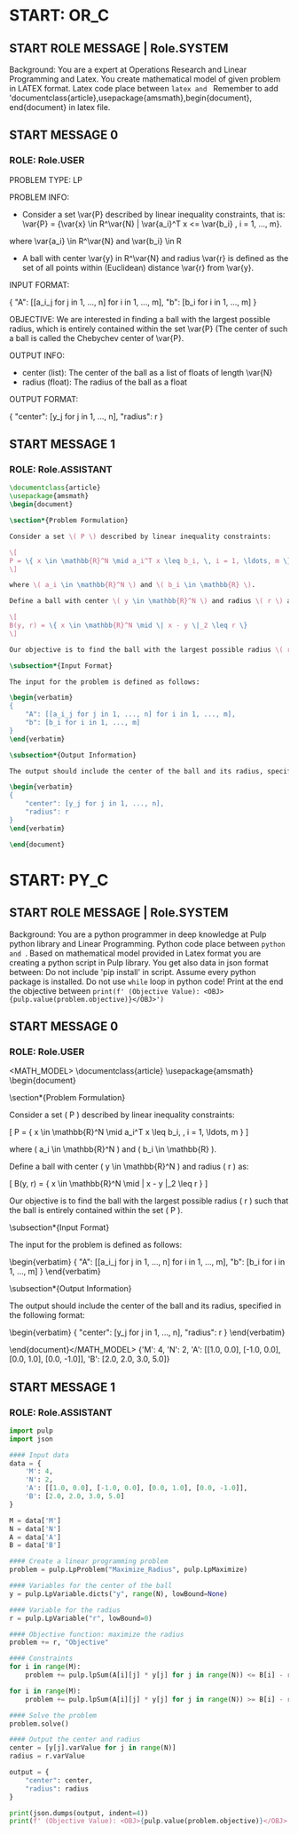# START: OR_C 
## START ROLE MESSAGE | Role.SYSTEM 
Background: You are a expert at Operations Research and Linear Programming and Latex. You create mathematical model of given problem in LATEX format. Latex code place between ```latex and ``` Remember to add 'documentclass{article},usepackage{amsmath},begin{document}, end{document} in latex file. 
## START MESSAGE 0 
### ROLE: Role.USER
<DESCRIPTION>

PROBLEM TYPE: LP

PROBLEM INFO: 
- Consider a set \var{P} described by linear inequality constraints, that is:
 \var{P} = {\var{x} \in R^\var{N} | \var{a_i}^T x <= \var{b_i} , i = 1, ..., m}.

where \var{a_i} \in R^\var{N} and \var{b_i} \in R

- A ball with center \var{y} in R^\var{N} and radius \var{r} is defined as the set of all points within (Euclidean) distance \var{r} from \var{y}.


INPUT FORMAT: 

{
    "A": [[a_i_j for j in 1, ..., n] for i in 1, ..., m],
    "b": [b_i for i in 1, ..., m]
}

OBJECTIVE: We are interested in finding a ball with the largest possible radius, which is entirely contained within the set \var{P} (The center of such a ball is called the Chebychev center of \var{P}.

OUTPUT INFO:

- center (list): The center of the ball as a list of floats of length \var{N}
- radius (float): The radius of the ball as a float

OUTPUT FORMAT:

{
    "center": [y_j for j in 1, ..., n],
    "radius": r
}


</DESCRIPTION>


## START MESSAGE 1 
### ROLE: Role.ASSISTANT
```latex
\documentclass{article}
\usepackage{amsmath}
\begin{document}

\section*{Problem Formulation}

Consider a set \( P \) described by linear inequality constraints:

\[
P = \{ x \in \mathbb{R}^N \mid a_i^T x \leq b_i, \, i = 1, \ldots, m \}
\]

where \( a_i \in \mathbb{R}^N \) and \( b_i \in \mathbb{R} \).

Define a ball with center \( y \in \mathbb{R}^N \) and radius \( r \) as:

\[
B(y, r) = \{ x \in \mathbb{R}^N \mid \| x - y \|_2 \leq r \}
\]

Our objective is to find the ball with the largest possible radius \( r \) such that the ball is entirely contained within the set \( P \).

\subsection*{Input Format}

The input for the problem is defined as follows:

\begin{verbatim}
{
    "A": [[a_i_j for j in 1, ..., n] for i in 1, ..., m],
    "b": [b_i for i in 1, ..., m]
}
\end{verbatim}

\subsection*{Output Information}

The output should include the center of the ball and its radius, specified in the following format:

\begin{verbatim}
{
    "center": [y_j for j in 1, ..., n],
    "radius": r
}
\end{verbatim}

\end{document}
```

# START: PY_C 
## START ROLE MESSAGE | Role.SYSTEM 
Background: You are a python programmer in deep knowledge at Pulp python library and Linear Programming. Python code place between ```python and ```. Based on mathematical model provided in Latex format you are creating a python script in Pulp library. You get also data in json format between: <DATA></DATA> Do not include 'pip install' in script. Assume every python package is installed. Do not use `while` loop in python code! Print at the end the objective between <OBJ></OBJ> `print(f' (Objective Value): <OBJ>{pulp.value(problem.objective)}</OBJ>')` 
## START MESSAGE 0 
### ROLE: Role.USER
<MATH_MODEL>
\documentclass{article}
\usepackage{amsmath}
\begin{document}

\section*{Problem Formulation}

Consider a set \( P \) described by linear inequality constraints:

\[
P = \{ x \in \mathbb{R}^N \mid a_i^T x \leq b_i, \, i = 1, \ldots, m \}
\]

where \( a_i \in \mathbb{R}^N \) and \( b_i \in \mathbb{R} \).

Define a ball with center \( y \in \mathbb{R}^N \) and radius \( r \) as:

\[
B(y, r) = \{ x \in \mathbb{R}^N \mid \| x - y \|_2 \leq r \}
\]

Our objective is to find the ball with the largest possible radius \( r \) such that the ball is entirely contained within the set \( P \).

\subsection*{Input Format}

The input for the problem is defined as follows:

\begin{verbatim}
{
    "A": [[a_i_j for j in 1, ..., n] for i in 1, ..., m],
    "b": [b_i for i in 1, ..., m]
}
\end{verbatim}

\subsection*{Output Information}

The output should include the center of the ball and its radius, specified in the following format:

\begin{verbatim}
{
    "center": [y_j for j in 1, ..., n],
    "radius": r
}
\end{verbatim}

\end{document}</MATH_MODEL>
<DATA>
{'M': 4, 'N': 2, 'A': [[1.0, 0.0], [-1.0, 0.0], [0.0, 1.0], [0.0, -1.0]], 'B': [2.0, 2.0, 3.0, 5.0]}</DATA>


## START MESSAGE 1 
### ROLE: Role.ASSISTANT
```python
import pulp
import json

#### Input data
data = {
    'M': 4,
    'N': 2,
    'A': [[1.0, 0.0], [-1.0, 0.0], [0.0, 1.0], [0.0, -1.0]],
    'B': [2.0, 2.0, 3.0, 5.0]
}

M = data['M']
N = data['N']
A = data['A']
B = data['B']

#### Create a linear programming problem
problem = pulp.LpProblem("Maximize_Radius", pulp.LpMaximize)

#### Variables for the center of the ball
y = pulp.LpVariable.dicts("y", range(N), lowBound=None)

#### Variable for the radius
r = pulp.LpVariable("r", lowBound=0)

#### Objective function: maximize the radius
problem += r, "Objective"

#### Constraints
for i in range(M):
    problem += pulp.lpSum(A[i][j] * y[j] for j in range(N)) <= B[i] - r, f"Constraint_{i+1}"

for i in range(M):
    problem += pulp.lpSum(A[i][j] * y[j] for j in range(N)) >= B[i] - r, f"Constraint_{i+1}_lower"

#### Solve the problem
problem.solve()

#### Output the center and radius
center = [y[j].varValue for j in range(N)]
radius = r.varValue

output = {
    "center": center,
    "radius": radius
}

print(json.dumps(output, indent=4))
print(f' (Objective Value): <OBJ>{pulp.value(problem.objective)}</OBJ>')
```

